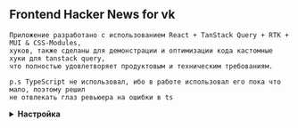## Frontend Hacker News for vk

```
Приложение разработано с использованием React + TanStack Query + RTK + MUI & CSS-Modules,
хуков, также сделаны для демонстрации и оптимизации кода кастомные хуки для tanstack query,
что полностью удовлетворяет продуктовым и техническим требованиям.

p.s TypeScript не использовал, ибо в работе использовал его пока что мало, поэтому решил
не отвлекать глаз ревьюера на ошибки в ts
```

<details>
<summary>
<strong>Настройка</strong>
</summary><br/>


  #### Установка необходимых зависимостей
```
* yarn install
```

  #### Запуск сервера
```
* yarn start
```
</details>
